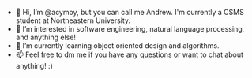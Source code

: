 - 👋 Hi, I’m @acymoy, but you can call me Andrew. I'm currently a CSMS student at Northeastern University.
- 👀 I’m interested in software engineering, natural language processing, and anything else!
- 🌱 I’m currently learning object oriented design and algorithms.
- 📫 Feel free to dm me if you have any questions or want to chat about anything! :)

<!---
acymoy/acymoy is a ✨ special ✨ repository because its `README.md` (this file) appears on your GitHub profile.
You can click the Preview link to take a look at your changes.
--->
